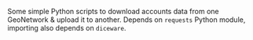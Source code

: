 Some simple Python scripts to download accounts data from one GeoNetwork & upload it to another. Depends on `requests` Python module, importing also depends on `diceware`.
